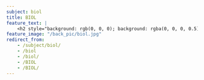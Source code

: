 ```yaml
---
subject: biol
title: BIOL
feature_text: |
    <h2 style="background: rgb(0, 0, 0); background: rgba(0, 0, 0, 0.5); color: #f1f1f1; padding: 10px;">BIOL</h2>
feature_image: "/back_pic/biol.jpg"
redirect_from:
    - /subject/biol/
    - /biol
    - /biol/
    - /BIOL
    - /BIOL/
---
```

